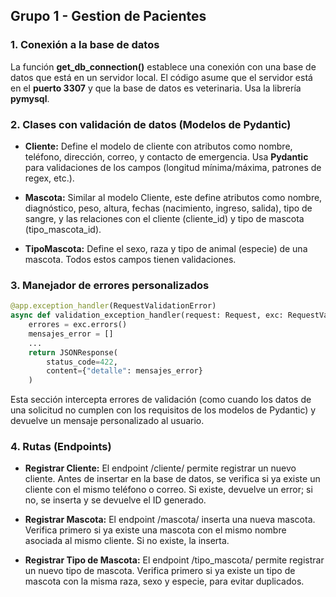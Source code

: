 ## Grupo 1 - Gestion de Pacientes

### 1. Conexión a la base de datos
La función **get_db_connection()** establece una conexión con una base de datos que está en un servidor local. El código asume que el servidor está en el **puerto 3307** y que la base de datos es veterinaria. Usa la librería **pymysql**.

### 2. Clases con validación de datos (Modelos de Pydantic)
- **Cliente:** Define el modelo de cliente con atributos como nombre, teléfono, dirección, correo, y contacto de emergencia. Usa **Pydantic** para validaciones de los campos (longitud mínima/máxima, patrones de regex, etc.).

- **Mascota:** Similar al modelo Cliente, este define atributos como nombre, diagnóstico, peso, altura, fechas (nacimiento, ingreso, salida), tipo de sangre, y las relaciones con el cliente (cliente_id) y tipo de mascota (tipo_mascota_id).

- **TipoMascota:** Define el sexo, raza y tipo de animal (especie) de una mascota. Todos estos campos tienen validaciones.

### 3. Manejador de errores personalizados

```python
@app.exception_handler(RequestValidationError)
async def validation_exception_handler(request: Request, exc: RequestValidationError):
    errores = exc.errors()
    mensajes_error = []
    ...
    return JSONResponse(
        status_code=422,
        content={"detalle": mensajes_error}
    )
```

Esta sección intercepta errores de validación (como cuando los datos de una solicitud no cumplen con los requisitos de los modelos de Pydantic) y devuelve un mensaje personalizado al usuario.

### 4. Rutas (Endpoints)
- **Registrar Cliente:**
El endpoint /cliente/ permite registrar un nuevo cliente. Antes de insertar en la base de datos, se verifica si ya existe un cliente con el mismo teléfono o correo. Si existe, devuelve un error; si no, se inserta y se devuelve el ID generado.

- **Registrar Mascota:**
El endpoint /mascota/ inserta una nueva mascota. Verifica primero si ya existe una mascota con el mismo nombre asociada al mismo cliente. Si no existe, la inserta.

- **Registrar Tipo de Mascota:**
El endpoint /tipo_mascota/ permite registrar un nuevo tipo de mascota. Verifica primero si ya existe un tipo de mascota con la misma raza, sexo y especie, para evitar duplicados.
